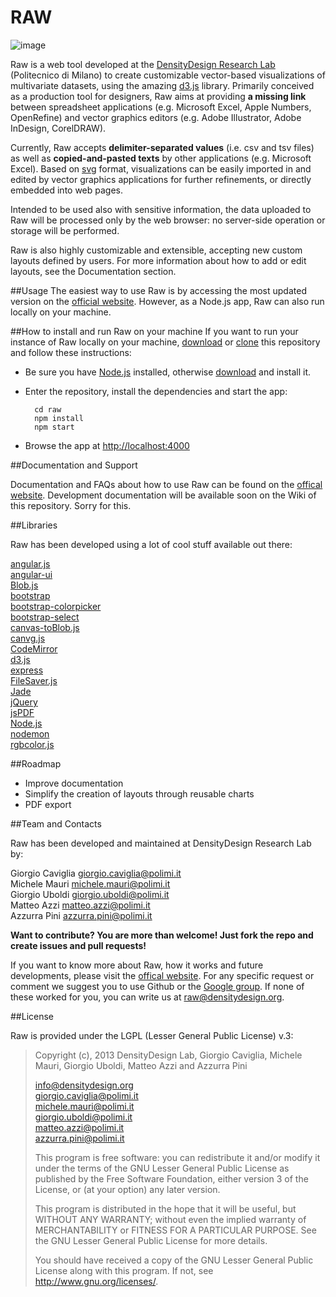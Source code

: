 # RAW

![image](http://www.densitydesign.org/wp-content/themes/whiteasmilk/img/logo.png)

Raw is a web tool developed at the [DensityDesign Research Lab](http://www.densitydesign.org) (Politecnico di Milano) to create customizable vector-based visualizations of multivariate datasets, using the amazing [d3.js](https://github.com/mbostock/d3) library.
Primarily conceived as a production tool for designers, Raw aims at providing **a missing link**  between spreadsheet applications (e.g. Microsoft Excel, Apple Numbers, OpenRefine) and vector graphics editors (e.g. Adobe Illustrator, Adobe InDesign, CorelDRAW).

Currently, Raw accepts **delimiter-separated values** (i.e. csv and tsv files) as well as **copied-and-pasted texts** by other applications (e.g. Microsoft Excel). Based on [svg](http://en.wikipedia.org/wiki/Svg) format, visualizations can be easily imported in and edited by vector graphics applications for further refinements, or directly embedded into web pages.

Intended to be used also with sensitive information, the data uploaded to Raw will be processed only by the web browser: no server-side operation or storage will be performed.

Raw is also highly customizable and extensible, accepting new custom layouts defined by users. For more information about how to add or edit layouts, see the Documentation section.


##Usage
The easiest way to use Raw is by accessing the most updated version on the [official website](http://app.raw.densitydesign.org). However, as a Node.js app, Raw can also run locally on your machine. 

##How to install and run Raw on your machine
If you want to run your instance of Raw locally on your machine, [download](https://github.com/densitydesign/raw/archive/master.zip) or [clone](github-mac://openRepo/https://github.com/densitydesign/raw) this repository and follow these instructions:

- Be sure you have [Node.js](http://dnodejs.org/) installed, otherwise [download](http://nodejs.org/download/) and install it.
- Enter the repository, install the dependencies and start the app:

		cd raw
		npm install
		npm start


- Browse the app at <http://localhost:4000>

##Documentation and Support

Documentation and FAQs about how to use Raw can be found on the [offical website](http://raw.densitydesign.org). Development documentation will be available soon on the Wiki of this repository. Sorry for this.


##Libraries

Raw has been developed using a lot of cool stuff available out there:

[angular.js](https://github.com/angular/angular.js)  
[angular-ui](https://github.com/angular-ui)  
[Blob.js](https://github.com/eligrey/Blob.js)  
[bootstrap](https://github.com/twbs/bootstrap)  
[bootstrap-colorpicker](http://www.eyecon.ro/bootstrap-colorpicker/)  
[bootstrap-select](https://github.com/silviomoreto/bootstrap-select)  
[canvas-toBlob.js](https://github.com/eligrey/canvas-toBlob.js)  
[canvg.js](http://code.google.com/p/canvg/)  
[CodeMirror](https://github.com/marijnh/codemirror)  
[d3.js](https://github.com/mbostock/d3)  
[express](https://github.com/visionmedia/express)  
[FileSaver.js](https://github.com/eligrey/FileSaver.js)  
[Jade](http://jade-lang.com/)  
[jQuery](https://github.com/jquery/jquery)  
[jsPDF](https://github.com/MrRio/jsPDF)  
[Node.js](http://nodejs.org/)  
[nodemon](https://github.com/remy/nodemon)  
[rgbcolor.js](http://www.phpied.com/rgb-color-parser-in-javascript/)  


##Roadmap

- Improve documentation
- Simplify the creation of layouts through reusable charts
- PDF export

##Team and Contacts

Raw has been developed and maintained at DensityDesign Research Lab by:
 
Giorgio Caviglia <giorgio.caviglia@polimi.it>  
Michele Mauri <michele.mauri@polimi.it>  
Giorgio Uboldi <giorgio.uboldi@polimi.it>  
Matteo Azzi <matteo.azzi@polimi.it>  
Azzurra Pini <azzurra.pini@polimi.it>  

**Want to contribute? You are more than welcome! Just fork the repo and create issues and pull requests!**

If you want to know more about Raw, how it works and future developments, please visit the [offical website](http://raw.densitydesign.org). For any specific request or comment we suggest you to use Github or the [Google group](http://). If none of these worked for you, you can write us at <raw@densitydesign.org>.


##License

Raw is provided under the LGPL (Lesser General Public License) v.3:

> Copyright (c), 2013 DensityDesign Lab, Giorgio Caviglia, Michele Mauri,
> Giorgio Uboldi, Matteo Azzi and Azzurra Pini
> 
> <info@densitydesign.org>  
> <giorgio.caviglia@polimi.it>  
> <michele.mauri@polimi.it>  
> <giorgio.uboldi@polimi.it>  
> <matteo.azzi@polimi.it>  
> <azzurra.pini@polimi.it>  
> 
> This program is free software: you can redistribute it and/or modify
> it under the terms of the GNU Lesser General Public License as published by
> the Free Software Foundation, either version 3 of the License, or
> (at your option) any later version.
> 
> This program is distributed in the hope that it will be useful,
> but WITHOUT ANY WARRANTY; without even the implied warranty of
> MERCHANTABILITY or FITNESS FOR A PARTICULAR PURPOSE. See the
> GNU Lesser General Public License for more details.
> 
> You should have received a copy of the GNU Lesser General Public License
> along with this program.  If not, see <http://www.gnu.org/licenses/>.
